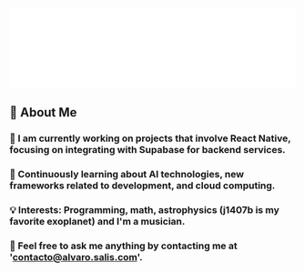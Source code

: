 <div align="center">
    <img src="hello.svg" width="700" alt="css-in-readme">
</div>

## 🚀 About Me

### 🔭 I am currently working on projects that involve React Native, focusing on integrating with Supabase for backend services.

### 🌱 Continuously learning about AI technologies, new frameworks related to development, and cloud computing.

### 💡 Interests: Programming, math, astrophysics (j1407b is my favorite exoplanet) and I'm a musician.

### 💬 Feel free to ask me anything by contacting me at 'contacto@alvaro.salis.com'.
